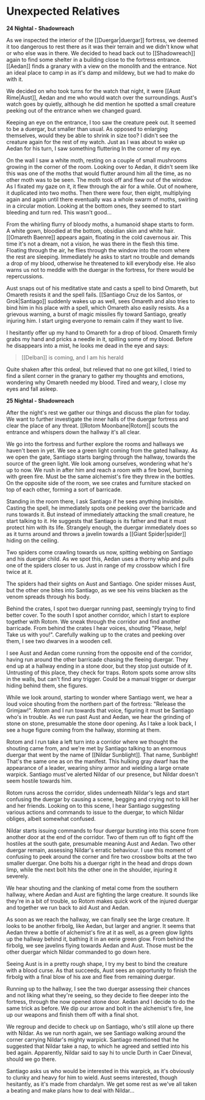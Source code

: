 # Unexpected Relatives

**24 Nightal - Shadowreach**

As we inspected the interior of the [[Duergar|duergar]] fortress, we deemed it too dangerous to rest there as it was their terrain and we didn't know what or who else was in there. We decided to head back out to [[Shadowreach]] again to find some shelter in a building close to the fortress entrance. [[Aedan]] finds a granary with a view on the monolith and the entrance. Not an ideal place to camp in as it's damp and mildewy, but we had to make do with it.

We decided on who took turns for the watch that night, it were [[Aust Rime|Aust]], Aedan and me who would watch over the surroundings. Aust's watch goes by quietly, although he did mention he spotted a small creature peeking out of the entrance when we changed guard.

Keeping an eye on the entrance, I too saw the creature peek out. It seemed to be a duergar, but smaller than usual. As opposed to enlarging themselves, would they be able to shrink in size too? I didn't see the creature again for the rest of my watch. Just as I was about to wake up Aedan for his turn, I saw something fluttering In the corner of my eye.

On the wall I saw a white moth, resting on a couple of small mushrooms growing in the corner of the room. Looking over to Aedan, it didn't seem like this was one of the moths that would flutter around him all the time, as no other moth was to be seen. The moth took off and flew out of the window. As I fixated my gaze on it, it flew through the air for a while. Out of nowhere, it duplicated into two moths. Then there were four, then eight, multiplying again and again until there eventually was a whole swarm of moths, swirling in a circular motion. Looking at the bottom ones, they seemed to start bleeding and turn red. This wasn't good...

From the whirling flurry of bloody moths, a humanoid shape starts to form. A white gown, bloodied at the bottom, obsidian skin and white hair. [[Omareth Baenre]] appears again, floating in the cold cavernous air. This time it's not a dream, not a vision, he was there in the flesh this time. Floating through the air, he flies through the window into the room where the rest are sleeping. Immediately he asks to start no trouble and demands a drop of my blood, otherwise he threatened to kill everybody else. He also warns us not to meddle with the duergar in the fortress, for there would be repercussions.

Aust snaps out of his meditative state and casts a spell to bind Omareth, but Omareth resists it and the spell fails. [[Santiago Cruz de los Santos, or Grok|Santiago]] suddenly wakes up as well, sees Omareth and also tries to bind him in his place with a spell, which Omareth also easily resists. As a grievous warning, a burst of magic missiles fly toward Santiago, greatly injuring him. I start urging everyone to remain calm if they want to live. 

I hesitantly offer up my hand to Omareth for a drop of blood. Omareth firmly grabs my hand and pricks a needle in it, spilling some of my blood. Before he disappears into a mist, he looks me dead in the eye and says:

> [[Delban]] is coming, and I am his herald

Quite shaken after this ordeal, but relieved that no one got killed, I tried to find a silent corner in the granary to gather my thoughts and emotions, wondering why Omareth needed my blood. Tired and weary, I close my eyes and fall asleep.

**25 Nightal - Shadowreach**

After the night's rest we gather our things and discuss the plan for today. We want to further investigate the inner halls of the duergar fortress and clear the place of any threat. [[Rotom Moonbane|Rotom]] scouts the entrance and whispers down the hallway it's all clear.

We go into the fortress and further explore the rooms and hallways we haven't been in yet. We see a green light coming from the gated hallway. As we open the gate, Santiago starts barging through the hallway, towards the source of the green light. We look among ourselves, wondering what he's up to now. We rush in after him and reach a room with a fire bowl, burning with green fire. Must be the same alchemist's fire they threw in the bottles. On the opposite side of the room, we see crates and furniture stacked on top of each other, forming a sort of barricade.

Standing in the room there, I ask Santiago if he sees anything invisible. Casting the spell, he immediately spots one peeking over the barricade and runs towards it. But instead of immediately attacking the small creature, he start talking to it. He suggests that Santiago is its father and that it must protect him with its life. Strangely enough, the duergar immediately does so as it turns around and throws a javelin towards a [[Giant Spider|spider]] hiding on the ceiling.

Two spiders come crawling towards us now, spitting webbing on Santiago and his duergar child. As we spot this, Aedan uses a thorny whip and pulls one of the spiders closer to us. Just in range of my crossbow which I fire twice at it.

The spiders had their sights on Aust and Santiago. One spider misses Aust, but the other one bites into Santiago, as we see his veins blacken as the venom spreads through his body.

Behind the crates, I spot two duergar running past, seemingly trying to find better cover. To the south I spot another corridor, which I start to explore together with Rotom. We sneak through the corridor and find another barricade. From behind the crates I hear voices, shouting "Please, help! Take us with you!". Carefully walking up to the crates and peeking over them, I see two dwarves in a wooden cell.

I see Aust and Aedan come running from the opposite end of the corridor, having run around the other barricade chasing the fleeing duergar. They end up at a hallway ending in a stone door, but they stop just outside of it. Untrusting of this place, they check for traps. Rotom spots some arrow slits in the walls, but can't find any trigger. Could be a manual trigger or duergar hiding behind them, she figures.

While we look around, starting to wonder where Santiago went, we hear a loud voice shouting from the northern part of the fortress: "Release the Grimjaw!". Rotom and I run towards that voice, figuring it must be Santiago who's in trouble. As we run past Aust and Aedan, we hear the grinding of stone on stone, presumable the stone door opening. As I take a look back, I see a huge figure coming from the hallway, storming at them.

Rotom and I run take a left turn into a corridor where we thought the shouting came from, and we're met by Santiago talking to an enormous duergar that went by the name of [[Nildar Sunblight]]. That name, Sunblight! That's the same one as on the manifest. This hulking gray dwarf has the appearance of a leader, wearing shiny armor and wielding a large ornate warpick. Santiago must've alerted Nildar of our presence, but Nildar doesn't seem hostile towards him.

Rotom runs across the corridor, slides underneath Nildar's legs and start confusing the duergar by causing a scene, begging and crying not to kill her and her friends. Looking on to this scene, I hear Santiago suggesting various actions and commands to issue to the duergar, to which Nildar obliges, albeit somewhat confused.

Nildar starts issuing commands to four duergar bursting into this scene from another door at the end of the corridor. Two of them run off to fight off the hostiles at the south gate, presumable meaning Aust and Aedan. Two other duergar remain, assessing Nildar's erratic behaviour. I use this moment of confusing to peek around the corner and fire two crossbow bolts at the two smaller duergar. One bolts his a duergar right in the head and drops down limp, while the next bolt hits the other one in the shoulder, injuring it severely.

We hear shouting and the clanking of metal come from the southern hallway, where Aedan and Aust are fighting the large creature. It sounds like they're in a bit of trouble, so Rotom makes quick work of the injured duergar and together we run back to aid Aust and Aedan.

As soon as we reach the hallway, we can finally see the large creature. It looks to be another firbolg, like Aedan, but larger and angrier. It seems that Aedan threw a bottle of alchemist's fire at it as well, as a green glow lights up the hallway behind it, bathing it in an eerie green glow. From behind the firbolg, we see javelins flying towards Aedan and Aust. Those must be the other duergar which Nildar commanded to go down here.

Seeing Aust is in a pretty rough shape, I try my best to bind the creature with a blood curse. As that succeeds, Aust sees an opportunity to finish the firbolg with a final blow of his axe and flee from remaining duergar.

Running up to the hallway, I see the two duergar assessing their chances and not liking what they're seeing, so they decide to flee deeper into the fortress, through the now opened stone door. Aedan and I decide to do the same trick as before. We dip our arrow and bolt in the alchemist's fire, line up our weapons and finish them off with a final shot.

We regroup and decide to check up on Santiago, who's still alone up there with Nildar. As we run north again, we see Santiago walking around the corner carrying Nildar's mighty warpick. Santiago mentioned that he suggested that Nildar take a nap, to which he agreed and settled into his bed again. Apparently, Nildar said to say hi to uncle Durth in Caer Dineval, should we go there.

Santiago asks us who would be interested in this warpick, as it's obviously to clunky and heavy for him to wield. Aust seems interested, though hesitantly, as it's made from chardalyn. We get some rest as we've all taken a beating and make plans how to deal with Nildar...